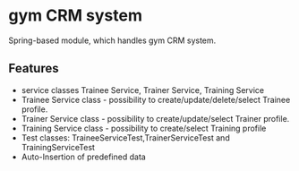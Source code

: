 
# gym CRM system

Spring-based module, which handles gym CRM system.


## Features

- service classes Trainee Service, Trainer Service, Training Service
- Trainee Service class - possibility to create/update/delete/select Trainee
profile.
- Trainer Service class - possibility to create/update/select Trainer profile.
- Training Service class - possibility to create/select Training profile
- Test classes: TraineeServiceTest,TrainerServiceTest and TrainingServiceTest
- Auto-Insertion of predefined data 